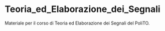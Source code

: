 # Teoria_ed_Elaborazione_dei_Segnali
 Materiale per il corso di Teoria ed Elaborazione dei Segnali del PoliTO. 
